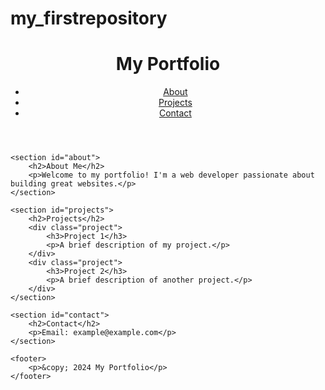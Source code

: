 # my_firstrepository
<!DOCTYPE html>
<html lang="en">
<head>
    <meta charset="UTF-8">
    <meta name="viewport" content="width=device-width, initial-scale=1.0">
    <title>My Portfolio</title>
</head>
<body>
    <header>
        <h1>My Portfolio</h1>
        <nav>
            <ul>
                <li><a href="#about">About</a></li>
                <li><a href="#projects">Projects</a></li>
                <li><a href="#contact">Contact</a></li>
            </ul>
        </nav>
    </header>

    <section id="about">
        <h2>About Me</h2>
        <p>Welcome to my portfolio! I'm a web developer passionate about building great websites.</p>
    </section>

    <section id="projects">
        <h2>Projects</h2>
        <div class="project">
            <h3>Project 1</h3>
            <p>A brief description of my project.</p>
        </div>
        <div class="project">
            <h3>Project 2</h3>
            <p>A brief description of another project.</p>
        </div>
    </section>

    <section id="contact">
        <h2>Contact</h2>
        <p>Email: example@example.com</p>
    </section>

    <footer>
        <p>&copy; 2024 My Portfolio</p>
    </footer>
</body>
</html>
